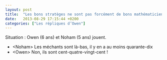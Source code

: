 ```yaml
---
layout: post
title:  "Les bons stratèges ne sont pas forcément de bons mathématiciens"
date:   2013-08-29 17:15:44 +0200
categories: ["Les répliques d’Owen"]
---
```


Situation : Owen (6 ans) et Noham (5 ans) jouent.

-   \<Noham\> Les méchants sont là-bas, il y en a au moins quarante-dix
-   \<Owen\> Non, ils sont cent-quatre-vingt-cent !

<!--more-->
